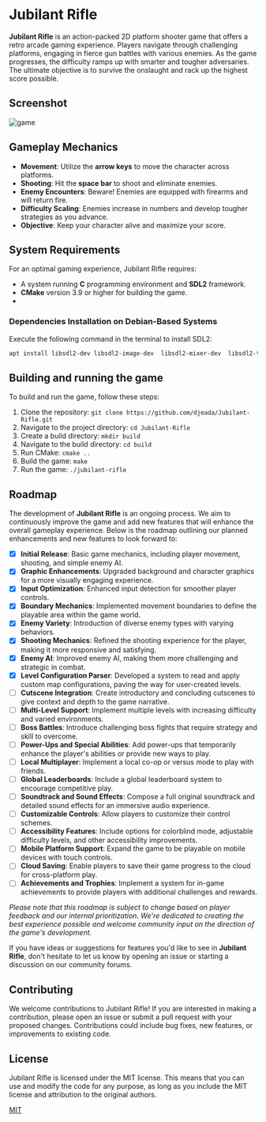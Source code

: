 # Jubilant Rifle

**Jubilant Rifle** is an action-packed 2D platform shooter game that offers a retro arcade gaming experience. Players navigate through challenging platforms, engaging in fierce gun battles with various enemies. As the game progresses, the difficulty ramps up with smarter and tougher adversaries. The ultimate objective is to survive the onslaught and rack up the highest score possible.

## Screenshot

![game](https://user-images.githubusercontent.com/37275728/193692533-f2302e53-ff44-45ea-9d15-3800c0e1ea5c.png)

## Gameplay Mechanics

- **Movement**: Utilize the **arrow keys** to move the character across platforms.
- **Shooting**: Hit the **space bar** to shoot and eliminate enemies.
- **Enemy Encounters**: Beware! Enemies are equipped with firearms and will return fire.
- **Difficulty Scaling**: Enemies increase in numbers and develop tougher strategies as you advance.
- **Objective**: Keep your character alive and maximize your score.

## System Requirements

For an optimal gaming experience, Jubilant Rifle requires:

- A system running **C** programming environment and **SDL2** framework.
- **CMake** version 3.9 or higher for building the game.
- 
### Dependencies Installation on Debian-Based Systems

Execute the following command in the terminal to install SDL2:

```bash
apt install libsdl2-dev libsdl2-image-dev  libsdl2-mixer-dev  libsdl2-ttf-dev  
```

## Building and running the game

To build and run the game, follow these steps:

1. Clone the repository: `git clone https://github.com/djeada/Jubilant-Rifle.git`
1. Navigate to the project directory: `cd Jubilant-Rifle`
1. Create a build directory: `mkdir build`
1. Navigate to the build directory: `cd build`
1. Run CMake: `cmake ..`
1. Build the game: `make`
1. Run the game: `./jubilant-rifle`
    
## Roadmap

The development of **Jubilant Rifle** is an ongoing process. We aim to continuously improve the game and add new features that will enhance the overall gameplay experience. Below is the roadmap outlining our planned enhancements and new features to look forward to:

- [x] **Initial Release**: Basic game mechanics, including player movement, shooting, and simple enemy AI.
- [x] **Graphic Enhancements**: Upgraded background and character graphics for a more visually engaging experience.
- [x] **Input Optimization**: Enhanced input detection for smoother player controls.
- [x] **Boundary Mechanics**: Implemented movement boundaries to define the playable area within the game world.
- [x] **Enemy Variety**: Introduction of diverse enemy types with varying behaviors.
- [x] **Shooting Mechanics**: Refined the shooting experience for the player, making it more responsive and satisfying.
- [x] **Enemy AI**: Improved enemy AI, making them more challenging and strategic in combat.
- [x] **Level Configuration Parser**: Developed a system to read and apply custom map configurations, paving the way for user-created levels.
- [ ] **Cutscene Integration**: Create introductory and concluding cutscenes to give context and depth to the game narrative.
- [ ] **Multi-Level Support**: Implement multiple levels with increasing difficulty and varied environments.
- [ ] **Boss Battles**: Introduce challenging boss fights that require strategy and skill to overcome.
- [ ] **Power-Ups and Special Abilities**: Add power-ups that temporarily enhance the player's abilities or provide new ways to play.
- [ ] **Local Multiplayer**: Implement a local co-op or versus mode to play with friends.
- [ ] **Global Leaderboards**: Include a global leaderboard system to encourage competitive play.
- [ ] **Soundtrack and Sound Effects**: Compose a full original soundtrack and detailed sound effects for an immersive audio experience.
- [ ] **Customizable Controls**: Allow players to customize their control schemes.
- [ ] **Accessibility Features**: Include options for colorblind mode, adjustable difficulty levels, and other accessibility improvements.
- [ ] **Mobile Platform Support**: Expand the game to be playable on mobile devices with touch controls.
- [ ] **Cloud Saving**: Enable players to save their game progress to the cloud for cross-platform play.
- [ ] **Achievements and Trophies**: Implement a system for in-game achievements to provide players with additional challenges and rewards.

*Please note that this roadmap is subject to change based on player feedback and our internal prioritization. We're dedicated to creating the best experience possible and welcome community input on the direction of the game's development.*

If you have ideas or suggestions for features you'd like to see in **Jubilant Rifle**, don't hesitate to let us know by opening an issue or starting a discussion on our community forums.

## Contributing
We welcome contributions to Jubilant Rifle! If you are interested in making a contribution, please open an issue or submit a pull request with your proposed changes. Contributions could include bug fixes, new features, or improvements to existing code.

## License
Jubilant Rifle is licensed under the MIT license. This means that you can use and modify the code for any purpose, as long as you include the MIT license and attribution to the original authors.

[MIT](https://choosealicense.com/licenses/mit/)
